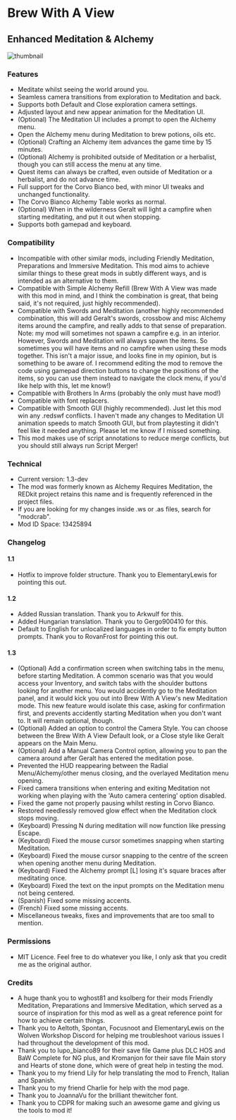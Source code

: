 # Brew With A View
## Enhanced Meditation & Alchemy

![thumbnail](https://github.com/user-attachments/assets/1de3414e-160d-4e22-b70e-a69483d138d0)

### Features
- Meditate whilst seeing the world around you.
- Seamless camera transitions from exploration to Meditation and back.
- Supports both Default and Close exploration camera settings.
- Adjusted layout and new appear animation for the Meditation UI.
- (Optional) The Meditation UI includes a prompt to open the Alchemy menu.
- Open the Alchemy menu during Meditation to brew potions, oils etc.
- (Optional) Crafting an Alchemy item advances the game time by 15 minutes.
- (Optional) Alchemy is prohibited outside of Meditation or a herbalist, though you can still access the menu at any time.
- Quest items can always be crafted, even outside of Meditation or a herbalist, and do not advance time.
- Full support for the Corvo Bianco bed, with minor UI tweaks and unchanged functionality.
- The Corvo Bianco Alchemy Table works as normal.
- (Optional) When in the wilderness Geralt will light a campfire when starting meditating, and put it out when stopping.
- Supports both gamepad and keyboard.

### Compatibility
- Incompatible with other similar mods, including Friendly Meditation, Preparations and Immersive Meditation. This mod aims to achieve similar things to these great mods in subtly different ways, and is intended as an alternative to them.
- Compatible with Simple Alchemy Refill (Brew With A View was made with this mod in mind, and I think the combination is great, that being said, it's not required, just highly recommended).
- Compatible with Swords and Meditation (another highly recommended combination, this will add Geralt's swords, crossbow and misc Alchemy items around the campfire, and really adds to that sense of preparation. Note: my mod will sometimes not spawn a campfire e.g. in an interior. However, Swords and Meditation will always spawn the items. So sometimes you will have items and no campfire when using these mods together. This isn't a major issue, and looks fine in my opinion, but is something to be aware of. I recommend editing the mod to remove the code using gamepad direction buttons to change the positions of the items, so you can use them instead to navigate the clock menu, if you'd like help with this, let me know!)
- Compatible with Brothers In Arms (probably the only must have mod!)
- Compatible with font replacers.
- Compatible with Smooth GUI (highly recommended). Just let this mod win any .redswf conflicts. I haven't made any changes to Meditation UI animation speeds to match Smooth GUI, but from playtesting it didn't feel like it needed anything. Please let me know if I missed something.
- This mod makes use of script annotations to reduce merge conflicts, but you should still always run Script Merger!

### Technical
- Current version: 1.3-dev
- The mod was formerly known as Alchemy Requires Meditation, the REDkit project retains this name and is frequently referenced in the project files.
- If you are looking for my changes inside .ws or .as files, search for "modcrab".
- Mod ID Space: 13425894

### Changelog
#### 1.1
- Hotfix to improve folder structure. Thank you to ElementaryLewis for pointing this out.
#### 1.2
- Added Russian translation. Thank you to Arkwulf for this.
- Added Hungarian translation. Thank you to Gergo900410 for this.
- Default to English for unlocalized languages in order to fix empty button prompts. Thank you to RovanFrost for pointing this out.
#### 1.3
- (Optional) Add a confirmation screen when switching tabs in the menu, before starting Meditation. A common scenario was that you would access your Inventory, and switch tabs with the shoulder buttons looking for another menu. You would accidently go to the Meditation panel, and it would kick you out into Brew With A View's new Meditation mode. This new feature would isolate this case, asking for confirmation first, and prevents accidently starting Meditation when you don't want to. It will remain optional, though.
- (Optional) Added an option to control the Camera Style. You can choose between the Brew With A View Default look, or a Close style like Geralt appears on the Main Menu.
- (Optional) Add a Manual Camera Control option, allowing you to pan the camera around after Geralt has entered the meditation pose.
- Prevented the HUD reappearing between the Radial Menu/Alchemy/other menus closing, and the overlayed Meditation menu opening.
- Fixed camera transitions when entering and exiting Meditation not working when playing with the 'Auto camera centering' option disabled.
- Fixed the game not properly pausing whilst resting in Corvo Bianco.
- Restored needlessly removed glow effect when the Meditation clock stops moving.
- (Keyboard) Pressing N during meditation will now function like pressing Escape.
- (Keyboard) Fixed the mouse cursor sometimes snapping when starting Meditation.
- (Keyboard) Fixed the mouse cursor snapping to the centre of the screen when opening another menu during Meditation.
- (Keyboard) Fixed the Alchemy prompt [L] losing it's square braces after meditating once.
- (Keyboard) Fixed the text on the input prompts on the Meditation menu not being centered.
- (Spanish) Fixed some missing accents.
- (French) Fixed some missing accents.
- Miscellaneous tweaks, fixes and improvements that are too small to mention.


### Permissions
- MIT Licence. Feel free to do whatever you like, I only ask that you credit me as the original author.

### Credits
- A huge thank you to wghost81 and ksolberg for their mods Friendly Meditation, Preparations and Immersive Meditation, which served as a source of inspiration for this mod as well as a great reference point for how to achieve certain things.
- Thank you to Aeltoth, Spontan, Focusnoot and ElementaryLewis on the Wolven Workshop Discord for helping me troubleshoot various issues I had throughout the development of this mod.
- Thank you to lupo_bianco89 for their save file Game plus DLC HOS and BaW Complete for NG plus, and Kromanjon for their save file Main story and Hearts of stone done, which were of great help in testing the mod.
- Thank you to my friend Lily for help translating the mod to French, Italian and Spanish.
- Thank you to my friend Charlie for help with the mod page.
- Thank you to JoannaVu for the brilliant thewitcher font.
- Thank you to CDPR for making such an awesome game and giving us the tools to mod it!
